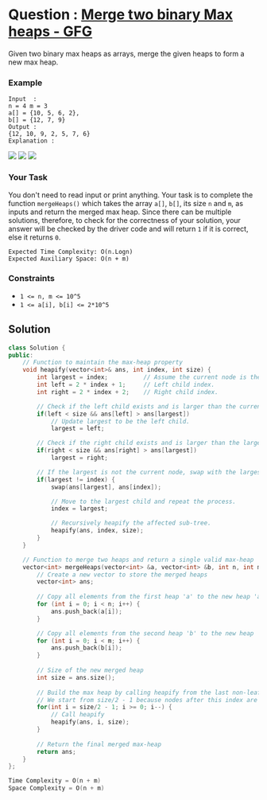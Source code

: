 # Question : [Merge two binary Max heaps - GFG](https://www.geeksforgeeks.org/problems/merge-two-binary-max-heap0144/1)

Given two binary max heaps as arrays, merge the given heaps to form a new max heap.

### Example

```
Input  : 
n = 4 m = 3
a[] = {10, 5, 6, 2}, 
b[] = {12, 7, 9}
Output : 
{12, 10, 9, 2, 5, 7, 6}
Explanation :
```
![](https://media.geeksforgeeks.org/wp-content/uploads/Merge_max_heap_1.jpg)
![](https://media.geeksforgeeks.org/wp-content/uploads/Merge_max_heap_2.jpg)
![](https://media.geeksforgeeks.org/wp-content/uploads/Merge_max_heap_3.jpg)


### Your Task
You don't need to read input or print anything. Your task is to complete the function `mergeHeaps()` which takes the array `a[]`, `b[]`, its size `n` and `m`, as inputs and return the merged max heap. Since there can be multiple solutions, therefore, to check for the correctness of your solution, your answer will be checked by the driver code and will return `1` if it is correct, else it returns `0`.

```
Expected Time Complexity: O(n.Logn)
Expected Auxiliary Space: O(n + m)
```

### Constraints

- `1 <= n, m <= 10^5`
- `1 <= a[i], b[i] <= 2*10^5`

## Solution

```Cpp
class Solution {
public:
    // Function to maintain the max-heap property
    void heapify(vector<int>& ans, int index, int size) {
        int largest = index;          // Assume the current node is the largest.
        int left = 2 * index + 1;     // Left child index.
        int right = 2 * index + 2;    // Right child index.

        // Check if the left child exists and is larger than the current node.
        if(left < size && ans[left] > ans[largest])
            // Update largest to be the left child.
            largest = left;

        // Check if the right child exists and is larger than the largest node so far.
        if(right < size && ans[right] > ans[largest])
            largest = right;

        // If the largest is not the current node, swap with the largest child & continue heapifying.
        if(largest != index) {
            swap(ans[largest], ans[index]);

            // Move to the largest child and repeat the process.
            index = largest;

            // Recursively heapify the affected sub-tree.
            heapify(ans, index, size);
        }
    }

    // Function to merge two heaps and return a single valid max-heap
    vector<int> mergeHeaps(vector<int> &a, vector<int> &b, int n, int m) {
        // Create a new vector to store the merged heaps
        vector<int> ans;
        
        // Copy all elements from the first heap 'a' to the new heap 'ans'
        for (int i = 0; i < n; i++) {
            ans.push_back(a[i]);
        }

        // Copy all elements from the second heap 'b' to the new heap 'ans'
        for (int i = 0; i < m; i++) {
            ans.push_back(b[i]);
        }
        
        // Size of the new merged heap
        int size = ans.size();
        
        // Build the max heap by calling heapify from the last non-leaf node to the root
        // We start from size/2 - 1 because nodes after this index are leaves and already satisfy heap property.
        for(int i = size/2 - 1; i >= 0; i--) {
            // Call heapify
            heapify(ans, i, size);
        }
        
        // Return the final merged max-heap
        return ans; 
    }
};

Time Complexity = O(n + m)
Space Complexity = O(n + m)
```